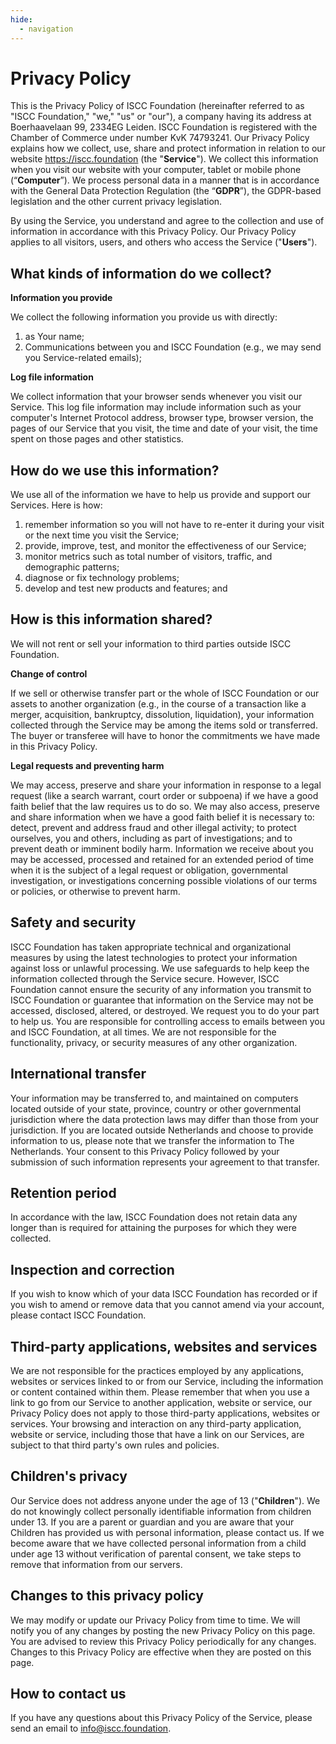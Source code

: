 ```yaml
---
hide:
  - navigation
---
```


# Privacy Policy

This is the Privacy Policy of ISCC Foundation (hereinafter referred to as "ISCC Foundation," "we,"
"us" or "our"), a company having its address at Boerhaavelaan 99, 2334EG Leiden. ISCC Foundation is
registered with the Chamber of Commerce under number KvK 74793241. Our Privacy Policy explains how
we collect, use, share and protect information in relation to our website https://iscc.foundation
(the "**Service**"). We collect this information when you visit our website with your computer,
tablet or mobile phone (“**Computer**”). We process personal data in a manner that is in accordance
with the General Data Protection Regulation (the “**GDPR**”), the GDPR-based legislation and the
other current privacy legislation.

By using the Service, you understand and agree to the collection and use of information in
accordance with this Privacy Policy. Our Privacy Policy applies to all visitors, users, and others
who access the Service ("**Users**").

## What kinds of information do we collect?

**Information you provide**

We collect the following information you provide us with directly:

1. as Your name;
1. Communications between you and ISCC Foundation (e.g., we may send you Service-related emails);

**Log file information**

We collect information that your browser sends whenever you visit our Service. This log file
information may include information such as your computer's Internet Protocol address, browser type,
browser version, the pages of our Service that you visit, the time and date of your visit, the time
spent on those pages and other statistics.

## How do we use this information?

We use all of the information we have to help us provide and support our Services. Here is how:

1. remember information so you will not have to re-enter it during your visit or the next time you
   visit the Service;
1. provide, improve, test, and monitor the effectiveness of our Service;
1. monitor metrics such as total number of visitors, traffic, and demographic patterns;
1. diagnose or fix technology problems;
1. develop and test new products and features; and

## How is this information shared?

We will not rent or sell your information to third parties outside ISCC Foundation.

**Change of control**

If we sell or otherwise transfer part or the whole of ISCC Foundation or our assets to another
organization (e.g., in the course of a transaction like a merger, acquisition, bankruptcy,
dissolution, liquidation), your information collected through the Service may be among the items
sold or transferred. The buyer or transferee will have to honor the commitments we have made in this
Privacy Policy.

**Legal requests and preventing harm**

We may access, preserve and share your information in response to a legal request (like a search
warrant, court order or subpoena) if we have a good faith belief that the law requires us to do so.
We may also access, preserve and share information when we have a good faith belief it is necessary
to: detect, prevent and address fraud and other illegal activity; to protect ourselves, you and
others, including as part of investigations; and to prevent death or imminent bodily harm.
Information we receive about you may be accessed, processed and retained for an extended period of
time when it is the subject of a legal request or obligation, governmental investigation, or
investigations concerning possible violations of our terms or policies, or otherwise to prevent
harm.

## Safety and security

ISCC Foundation has taken appropriate technical and organizational measures by using the latest
technologies to protect your information against loss or unlawful processing. We use safeguards to
help keep the information collected through the Service secure. However, ISCC Foundation cannot
ensure the security of any information you transmit to ISCC Foundation or guarantee that information
on the Service may not be accessed, disclosed, altered, or destroyed. We request you to do your part
to help us. You are responsible for controlling access to emails between you and ISCC Foundation, at
all times. We are not responsible for the functionality, privacy, or security measures of any other
organization.

## International transfer

Your information may be transferred to, and maintained on computers located outside of your state,
province, country or other governmental jurisdiction where the data protection laws may differ than
those from your jurisdiction. If you are located outside Netherlands and choose to provide
information to us, please note that we transfer the information to The Netherlands. Your consent to
this Privacy Policy followed by your submission of such information represents your agreement to
that transfer.

## Retention period

In accordance with the law, ISCC Foundation does not retain data any longer than is required for
attaining the purposes for which they were collected.

## Inspection and correction

If you wish to know which of your data ISCC Foundation has recorded or if you wish to amend or
remove data that you cannot amend via your account, please contact ISCC Foundation.

## Third-party applications, websites and services

We are not responsible for the practices employed by any applications, websites or services linked
to or from our Service, including the information or content contained within them. Please remember
that when you use a link to go from our Service to another application, website or service, our
Privacy Policy does not apply to those third-party applications, websites or services. Your browsing
and interaction on any third-party application, website or service, including those that have a link
on our Services, are subject to that third party's own rules and policies.

## Children's privacy

Our Service does not address anyone under the age of 13 ("**Children**"). We do not knowingly
collect personally identifiable information from children under 13. If you are a parent or guardian
and you are aware that your Children has provided us with personal information, please contact us.
If we become aware that we have collected personal information from a child under age 13 without
verification of parental consent, we take steps to remove that information from our servers.

## Changes to this privacy policy

We may modify or update our Privacy Policy from time to time. We will notify you of any changes by
posting the new Privacy Policy on this page. You are advised to review this Privacy Policy
periodically for any changes. Changes to this Privacy Policy are effective when they are posted on
this page.

## How to contact us

If you have any questions about this Privacy Policy of the Service, please send an email to
info@iscc.foundation.
